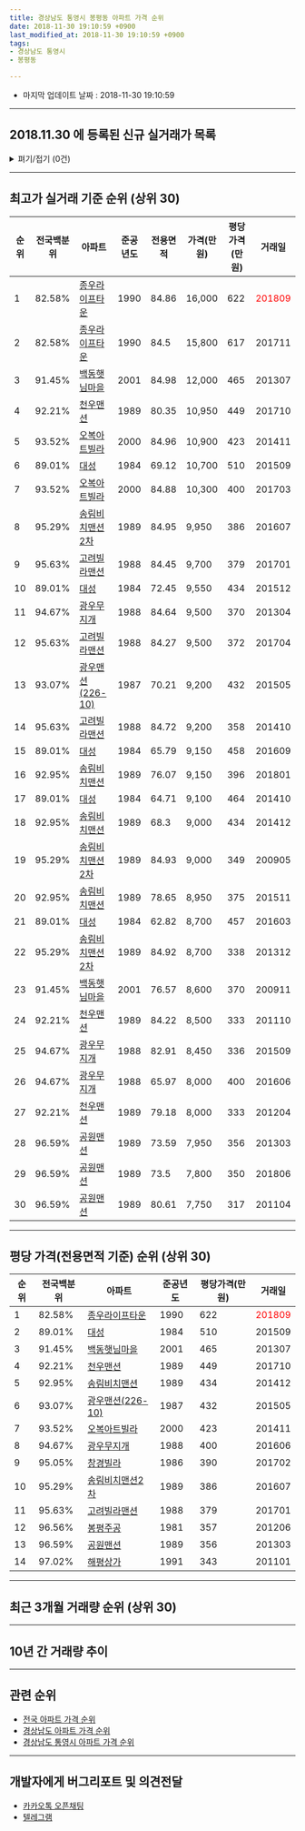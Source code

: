 ```yaml
---
title: 경상남도 통영시 봉평동 아파트 가격 순위
date: 2018-11-30 19:10:59 +0900
last_modified_at: 2018-11-30 19:10:59 +0900
tags:
- 경상남도 통영시
- 봉평동

---
```


* 마지막 업데이트 날짜 : 2018-11-30 19:10:59

---

## 2018.11.30 에 등록된 신규 실거래가 목록

<details>
<summary>펴기/접기 (0건)</summary>
<div markdown="1">

|아파트|전국백분위|준공년도|전용면적|가격(만원)|평당가격(만원)|거래일|
|---|---|---|---|---|---|---|
|없음|||||||


</div>
</details>

---

## 최고가 실거래 기준 순위 (상위 30)


|순위|전국백분위|아파트|준공년도|전용면적|가격(만원)|평당가격(만원)|거래일|
|---|---|---|---|---|---|---|---|
|1|82.58%|[종우라이프타운](https://search.naver.com/search.naver?query=%EA%B2%BD%EC%83%81%EB%82%A8%EB%8F%84+%ED%86%B5%EC%98%81%EC%8B%9C+%EB%B4%89%ED%8F%89%EB%8F%99+%EC%A2%85%EC%9A%B0%EB%9D%BC%EC%9D%B4%ED%94%84%ED%83%80%EC%9A%B4)|1990|84.86|16,000|622|<span style="color:red">201809</span>|
|2|82.58%|[종우라이프타운](https://search.naver.com/search.naver?query=%EA%B2%BD%EC%83%81%EB%82%A8%EB%8F%84+%ED%86%B5%EC%98%81%EC%8B%9C+%EB%B4%89%ED%8F%89%EB%8F%99+%EC%A2%85%EC%9A%B0%EB%9D%BC%EC%9D%B4%ED%94%84%ED%83%80%EC%9A%B4)|1990|84.5|15,800|617|201711|
|3|91.45%|[백동햇님마을](https://search.naver.com/search.naver?query=%EA%B2%BD%EC%83%81%EB%82%A8%EB%8F%84+%ED%86%B5%EC%98%81%EC%8B%9C+%EB%B4%89%ED%8F%89%EB%8F%99+%EB%B0%B1%EB%8F%99%ED%96%87%EB%8B%98%EB%A7%88%EC%9D%84)|2001|84.98|12,000|465|201307|
|4|92.21%|[천우맨션](https://search.naver.com/search.naver?query=%EA%B2%BD%EC%83%81%EB%82%A8%EB%8F%84+%ED%86%B5%EC%98%81%EC%8B%9C+%EB%B4%89%ED%8F%89%EB%8F%99+%EC%B2%9C%EC%9A%B0%EB%A7%A8%EC%85%98)|1989|80.35|10,950|449|201710|
|5|93.52%|[오복아트빌라](https://search.naver.com/search.naver?query=%EA%B2%BD%EC%83%81%EB%82%A8%EB%8F%84+%ED%86%B5%EC%98%81%EC%8B%9C+%EB%B4%89%ED%8F%89%EB%8F%99+%EC%98%A4%EB%B3%B5%EC%95%84%ED%8A%B8%EB%B9%8C%EB%9D%BC)|2000|84.96|10,900|423|201411|
|6|89.01%|[대성](https://search.naver.com/search.naver?query=%EA%B2%BD%EC%83%81%EB%82%A8%EB%8F%84+%ED%86%B5%EC%98%81%EC%8B%9C+%EB%B4%89%ED%8F%89%EB%8F%99+%EB%8C%80%EC%84%B1)|1984|69.12|10,700|510|201509|
|7|93.52%|[오복아트빌라](https://search.naver.com/search.naver?query=%EA%B2%BD%EC%83%81%EB%82%A8%EB%8F%84+%ED%86%B5%EC%98%81%EC%8B%9C+%EB%B4%89%ED%8F%89%EB%8F%99+%EC%98%A4%EB%B3%B5%EC%95%84%ED%8A%B8%EB%B9%8C%EB%9D%BC)|2000|84.88|10,300|400|201703|
|8|95.29%|[송림비치맨션2차](https://search.naver.com/search.naver?query=%EA%B2%BD%EC%83%81%EB%82%A8%EB%8F%84+%ED%86%B5%EC%98%81%EC%8B%9C+%EB%B4%89%ED%8F%89%EB%8F%99+%EC%86%A1%EB%A6%BC%EB%B9%84%EC%B9%98%EB%A7%A8%EC%85%982%EC%B0%A8)|1989|84.95|9,950|386|201607|
|9|95.63%|[고려빌라맨션](https://search.naver.com/search.naver?query=%EA%B2%BD%EC%83%81%EB%82%A8%EB%8F%84+%ED%86%B5%EC%98%81%EC%8B%9C+%EB%B4%89%ED%8F%89%EB%8F%99+%EA%B3%A0%EB%A0%A4%EB%B9%8C%EB%9D%BC%EB%A7%A8%EC%85%98)|1988|84.45|9,700|379|201701|
|10|89.01%|[대성](https://search.naver.com/search.naver?query=%EA%B2%BD%EC%83%81%EB%82%A8%EB%8F%84+%ED%86%B5%EC%98%81%EC%8B%9C+%EB%B4%89%ED%8F%89%EB%8F%99+%EB%8C%80%EC%84%B1)|1984|72.45|9,550|434|201512|
|11|94.67%|[광우무지개](https://search.naver.com/search.naver?query=%EA%B2%BD%EC%83%81%EB%82%A8%EB%8F%84+%ED%86%B5%EC%98%81%EC%8B%9C+%EB%B4%89%ED%8F%89%EB%8F%99+%EA%B4%91%EC%9A%B0%EB%AC%B4%EC%A7%80%EA%B0%9C)|1988|84.64|9,500|370|201304|
|12|95.63%|[고려빌라맨션](https://search.naver.com/search.naver?query=%EA%B2%BD%EC%83%81%EB%82%A8%EB%8F%84+%ED%86%B5%EC%98%81%EC%8B%9C+%EB%B4%89%ED%8F%89%EB%8F%99+%EA%B3%A0%EB%A0%A4%EB%B9%8C%EB%9D%BC%EB%A7%A8%EC%85%98)|1988|84.27|9,500|372|201704|
|13|93.07%|[광우맨션(226-10)](https://search.naver.com/search.naver?query=%EA%B2%BD%EC%83%81%EB%82%A8%EB%8F%84+%ED%86%B5%EC%98%81%EC%8B%9C+%EB%B4%89%ED%8F%89%EB%8F%99+%EA%B4%91%EC%9A%B0%EB%A7%A8%EC%85%98%28226-10%29)|1987|70.21|9,200|432|201505|
|14|95.63%|[고려빌라맨션](https://search.naver.com/search.naver?query=%EA%B2%BD%EC%83%81%EB%82%A8%EB%8F%84+%ED%86%B5%EC%98%81%EC%8B%9C+%EB%B4%89%ED%8F%89%EB%8F%99+%EA%B3%A0%EB%A0%A4%EB%B9%8C%EB%9D%BC%EB%A7%A8%EC%85%98)|1988|84.72|9,200|358|201410|
|15|89.01%|[대성](https://search.naver.com/search.naver?query=%EA%B2%BD%EC%83%81%EB%82%A8%EB%8F%84+%ED%86%B5%EC%98%81%EC%8B%9C+%EB%B4%89%ED%8F%89%EB%8F%99+%EB%8C%80%EC%84%B1)|1984|65.79|9,150|458|201609|
|16|92.95%|[송림비치맨션](https://search.naver.com/search.naver?query=%EA%B2%BD%EC%83%81%EB%82%A8%EB%8F%84+%ED%86%B5%EC%98%81%EC%8B%9C+%EB%B4%89%ED%8F%89%EB%8F%99+%EC%86%A1%EB%A6%BC%EB%B9%84%EC%B9%98%EB%A7%A8%EC%85%98)|1989|76.07|9,150|396|201801|
|17|89.01%|[대성](https://search.naver.com/search.naver?query=%EA%B2%BD%EC%83%81%EB%82%A8%EB%8F%84+%ED%86%B5%EC%98%81%EC%8B%9C+%EB%B4%89%ED%8F%89%EB%8F%99+%EB%8C%80%EC%84%B1)|1984|64.71|9,100|464|201410|
|18|92.95%|[송림비치맨션](https://search.naver.com/search.naver?query=%EA%B2%BD%EC%83%81%EB%82%A8%EB%8F%84+%ED%86%B5%EC%98%81%EC%8B%9C+%EB%B4%89%ED%8F%89%EB%8F%99+%EC%86%A1%EB%A6%BC%EB%B9%84%EC%B9%98%EB%A7%A8%EC%85%98)|1989|68.3|9,000|434|201412|
|19|95.29%|[송림비치맨션2차](https://search.naver.com/search.naver?query=%EA%B2%BD%EC%83%81%EB%82%A8%EB%8F%84+%ED%86%B5%EC%98%81%EC%8B%9C+%EB%B4%89%ED%8F%89%EB%8F%99+%EC%86%A1%EB%A6%BC%EB%B9%84%EC%B9%98%EB%A7%A8%EC%85%982%EC%B0%A8)|1989|84.93|9,000|349|200905|
|20|92.95%|[송림비치맨션](https://search.naver.com/search.naver?query=%EA%B2%BD%EC%83%81%EB%82%A8%EB%8F%84+%ED%86%B5%EC%98%81%EC%8B%9C+%EB%B4%89%ED%8F%89%EB%8F%99+%EC%86%A1%EB%A6%BC%EB%B9%84%EC%B9%98%EB%A7%A8%EC%85%98)|1989|78.65|8,950|375|201511|
|21|89.01%|[대성](https://search.naver.com/search.naver?query=%EA%B2%BD%EC%83%81%EB%82%A8%EB%8F%84+%ED%86%B5%EC%98%81%EC%8B%9C+%EB%B4%89%ED%8F%89%EB%8F%99+%EB%8C%80%EC%84%B1)|1984|62.82|8,700|457|201603|
|22|95.29%|[송림비치맨션2차](https://search.naver.com/search.naver?query=%EA%B2%BD%EC%83%81%EB%82%A8%EB%8F%84+%ED%86%B5%EC%98%81%EC%8B%9C+%EB%B4%89%ED%8F%89%EB%8F%99+%EC%86%A1%EB%A6%BC%EB%B9%84%EC%B9%98%EB%A7%A8%EC%85%982%EC%B0%A8)|1989|84.92|8,700|338|201312|
|23|91.45%|[백동햇님마을](https://search.naver.com/search.naver?query=%EA%B2%BD%EC%83%81%EB%82%A8%EB%8F%84+%ED%86%B5%EC%98%81%EC%8B%9C+%EB%B4%89%ED%8F%89%EB%8F%99+%EB%B0%B1%EB%8F%99%ED%96%87%EB%8B%98%EB%A7%88%EC%9D%84)|2001|76.57|8,600|370|200911|
|24|92.21%|[천우맨션](https://search.naver.com/search.naver?query=%EA%B2%BD%EC%83%81%EB%82%A8%EB%8F%84+%ED%86%B5%EC%98%81%EC%8B%9C+%EB%B4%89%ED%8F%89%EB%8F%99+%EC%B2%9C%EC%9A%B0%EB%A7%A8%EC%85%98)|1989|84.22|8,500|333|201110|
|25|94.67%|[광우무지개](https://search.naver.com/search.naver?query=%EA%B2%BD%EC%83%81%EB%82%A8%EB%8F%84+%ED%86%B5%EC%98%81%EC%8B%9C+%EB%B4%89%ED%8F%89%EB%8F%99+%EA%B4%91%EC%9A%B0%EB%AC%B4%EC%A7%80%EA%B0%9C)|1988|82.91|8,450|336|201509|
|26|94.67%|[광우무지개](https://search.naver.com/search.naver?query=%EA%B2%BD%EC%83%81%EB%82%A8%EB%8F%84+%ED%86%B5%EC%98%81%EC%8B%9C+%EB%B4%89%ED%8F%89%EB%8F%99+%EA%B4%91%EC%9A%B0%EB%AC%B4%EC%A7%80%EA%B0%9C)|1988|65.97|8,000|400|201606|
|27|92.21%|[천우맨션](https://search.naver.com/search.naver?query=%EA%B2%BD%EC%83%81%EB%82%A8%EB%8F%84+%ED%86%B5%EC%98%81%EC%8B%9C+%EB%B4%89%ED%8F%89%EB%8F%99+%EC%B2%9C%EC%9A%B0%EB%A7%A8%EC%85%98)|1989|79.18|8,000|333|201204|
|28|96.59%|[공원맨션](https://search.naver.com/search.naver?query=%EA%B2%BD%EC%83%81%EB%82%A8%EB%8F%84+%ED%86%B5%EC%98%81%EC%8B%9C+%EB%B4%89%ED%8F%89%EB%8F%99+%EA%B3%B5%EC%9B%90%EB%A7%A8%EC%85%98)|1989|73.59|7,950|356|201303|
|29|96.59%|[공원맨션](https://search.naver.com/search.naver?query=%EA%B2%BD%EC%83%81%EB%82%A8%EB%8F%84+%ED%86%B5%EC%98%81%EC%8B%9C+%EB%B4%89%ED%8F%89%EB%8F%99+%EA%B3%B5%EC%9B%90%EB%A7%A8%EC%85%98)|1989|73.5|7,800|350|201806|
|30|96.59%|[공원맨션](https://search.naver.com/search.naver?query=%EA%B2%BD%EC%83%81%EB%82%A8%EB%8F%84+%ED%86%B5%EC%98%81%EC%8B%9C+%EB%B4%89%ED%8F%89%EB%8F%99+%EA%B3%B5%EC%9B%90%EB%A7%A8%EC%85%98)|1989|80.61|7,750|317|201104|


---

## 평당 가격(전용면적 기준) 순위 (상위 30)


|순위|전국백분위|아파트|준공년도|평당가격(만원)|거래일|
|---|---|---|---|---|---|
|1|82.58%|[종우라이프타운](https://search.naver.com/search.naver?query=%EA%B2%BD%EC%83%81%EB%82%A8%EB%8F%84+%ED%86%B5%EC%98%81%EC%8B%9C+%EB%B4%89%ED%8F%89%EB%8F%99+%EC%A2%85%EC%9A%B0%EB%9D%BC%EC%9D%B4%ED%94%84%ED%83%80%EC%9A%B4)|1990|622|<span style="color:red">201809</span>|
|2|89.01%|[대성](https://search.naver.com/search.naver?query=%EA%B2%BD%EC%83%81%EB%82%A8%EB%8F%84+%ED%86%B5%EC%98%81%EC%8B%9C+%EB%B4%89%ED%8F%89%EB%8F%99+%EB%8C%80%EC%84%B1)|1984|510|201509|
|3|91.45%|[백동햇님마을](https://search.naver.com/search.naver?query=%EA%B2%BD%EC%83%81%EB%82%A8%EB%8F%84+%ED%86%B5%EC%98%81%EC%8B%9C+%EB%B4%89%ED%8F%89%EB%8F%99+%EB%B0%B1%EB%8F%99%ED%96%87%EB%8B%98%EB%A7%88%EC%9D%84)|2001|465|201307|
|4|92.21%|[천우맨션](https://search.naver.com/search.naver?query=%EA%B2%BD%EC%83%81%EB%82%A8%EB%8F%84+%ED%86%B5%EC%98%81%EC%8B%9C+%EB%B4%89%ED%8F%89%EB%8F%99+%EC%B2%9C%EC%9A%B0%EB%A7%A8%EC%85%98)|1989|449|201710|
|5|92.95%|[송림비치맨션](https://search.naver.com/search.naver?query=%EA%B2%BD%EC%83%81%EB%82%A8%EB%8F%84+%ED%86%B5%EC%98%81%EC%8B%9C+%EB%B4%89%ED%8F%89%EB%8F%99+%EC%86%A1%EB%A6%BC%EB%B9%84%EC%B9%98%EB%A7%A8%EC%85%98)|1989|434|201412|
|6|93.07%|[광우맨션(226-10)](https://search.naver.com/search.naver?query=%EA%B2%BD%EC%83%81%EB%82%A8%EB%8F%84+%ED%86%B5%EC%98%81%EC%8B%9C+%EB%B4%89%ED%8F%89%EB%8F%99+%EA%B4%91%EC%9A%B0%EB%A7%A8%EC%85%98%28226-10%29)|1987|432|201505|
|7|93.52%|[오복아트빌라](https://search.naver.com/search.naver?query=%EA%B2%BD%EC%83%81%EB%82%A8%EB%8F%84+%ED%86%B5%EC%98%81%EC%8B%9C+%EB%B4%89%ED%8F%89%EB%8F%99+%EC%98%A4%EB%B3%B5%EC%95%84%ED%8A%B8%EB%B9%8C%EB%9D%BC)|2000|423|201411|
|8|94.67%|[광우무지개](https://search.naver.com/search.naver?query=%EA%B2%BD%EC%83%81%EB%82%A8%EB%8F%84+%ED%86%B5%EC%98%81%EC%8B%9C+%EB%B4%89%ED%8F%89%EB%8F%99+%EA%B4%91%EC%9A%B0%EB%AC%B4%EC%A7%80%EA%B0%9C)|1988|400|201606|
|9|95.05%|[창경빌라](https://search.naver.com/search.naver?query=%EA%B2%BD%EC%83%81%EB%82%A8%EB%8F%84+%ED%86%B5%EC%98%81%EC%8B%9C+%EB%B4%89%ED%8F%89%EB%8F%99+%EC%B0%BD%EA%B2%BD%EB%B9%8C%EB%9D%BC)|1986|390|201702|
|10|95.29%|[송림비치맨션2차](https://search.naver.com/search.naver?query=%EA%B2%BD%EC%83%81%EB%82%A8%EB%8F%84+%ED%86%B5%EC%98%81%EC%8B%9C+%EB%B4%89%ED%8F%89%EB%8F%99+%EC%86%A1%EB%A6%BC%EB%B9%84%EC%B9%98%EB%A7%A8%EC%85%982%EC%B0%A8)|1989|386|201607|
|11|95.63%|[고려빌라맨션](https://search.naver.com/search.naver?query=%EA%B2%BD%EC%83%81%EB%82%A8%EB%8F%84+%ED%86%B5%EC%98%81%EC%8B%9C+%EB%B4%89%ED%8F%89%EB%8F%99+%EA%B3%A0%EB%A0%A4%EB%B9%8C%EB%9D%BC%EB%A7%A8%EC%85%98)|1988|379|201701|
|12|96.56%|[봉평주공](https://search.naver.com/search.naver?query=%EA%B2%BD%EC%83%81%EB%82%A8%EB%8F%84+%ED%86%B5%EC%98%81%EC%8B%9C+%EB%B4%89%ED%8F%89%EB%8F%99+%EB%B4%89%ED%8F%89%EC%A3%BC%EA%B3%B5)|1981|357|201206|
|13|96.59%|[공원맨션](https://search.naver.com/search.naver?query=%EA%B2%BD%EC%83%81%EB%82%A8%EB%8F%84+%ED%86%B5%EC%98%81%EC%8B%9C+%EB%B4%89%ED%8F%89%EB%8F%99+%EA%B3%B5%EC%9B%90%EB%A7%A8%EC%85%98)|1989|356|201303|
|14|97.02%|[해평상가](https://search.naver.com/search.naver?query=%EA%B2%BD%EC%83%81%EB%82%A8%EB%8F%84+%ED%86%B5%EC%98%81%EC%8B%9C+%EB%B4%89%ED%8F%89%EB%8F%99+%ED%95%B4%ED%8F%89%EC%83%81%EA%B0%80)|1991|343|201101|


---

## 최근 3개월 거래량 순위 (상위 30)


<div style="width:100%;">
    <canvas id="deal_count_ranking" height="250"></canvas>
</div>


<script>
new Chart(document.getElementById("deal_count_ranking"), {
    type: 'horizontalBar',
    data: {
        labels: ['봉평주공', '종우라이프타운'],
        datasets: [{
            label: '실거래 수',
            data: [7, 4],
            borderColor: "rgba(255, 0, 128, 1)",
            backgroundColor: "rgba(255, 0, 128, 0.5)",
            fill: false,
        }]
    },
    options: {
        responsive: true,
        title: {
            display: true,
            text: '최근 3개월 거래량 순위'
        },
        tooltips: {
            mode: 'index',
            intersect: false,
            callbacks: {
                title: function(tooltipItems, data) {
                    return "실거래 수:";
                },
                label: function(tooltipItem, data) {
                    return data.labels[tooltipItem.index] + ": " + tooltipItem.xLabel;
                }
            }
        },
        hover: {
            mode: 'nearest',
            intersect: true
        },
        scales: {
            xAxes: [{
                display: true,
                scaleLabel: {
                    display: true,
                    labelString: '실거래 수'
                },
                ticks: {
                    suggestedMin: 0,
                }
            }],
            yAxes: [{
                display: true,
                ticks: {
                    autoSkip: false,
                    callback: function(value, index, values) {
                        if (value.length > 15)
                            return value.substr(0, 13) + "...";
                        else
                            return value;
                    }
                },
                scaleLabel: {
                    display: false,
                }
            }]
        }
    }
});

</script>


---

## 10년 간 거래량 추이


<div style="width:100%;">
    <canvas id="deal_progress" height="250"></canvas>
</div>

<script>
new Chart(document.getElementById("deal_progress"), {
    type: 'line',
    data: {
        labels: ['200811','200812','200901','200902','200903','200904','200905','200906','200907','200908','200909','200910','200911','200912','201001','201002','201003','201004','201005','201006','201007','201008','201009','201010','201011','201012','201101','201102','201103','201104','201105','201106','201107','201108','201109','201110','201111','201112','201201','201202','201203','201204','201205','201206','201207','201208','201209','201210','201211','201212','201301','201302','201303','201304','201305','201306','201307','201308','201309','201310','201311','201312','201401','201402','201403','201404','201405','201406','201407','201408','201409','201410','201411','201412','201501','201502','201503','201504','201505','201506','201507','201508','201509','201510','201511','201512','201601','201602','201603','201604','201605','201606','201607','201608','201609','201610','201611','201612','201701','201702','201703','201704','201705','201706','201707','201708','201709','201710','201711','201712','201801','201802','201803','201804','201805','201806','201807','201808','201809','201810','201811'],
        datasets: [{
            label: '실거래 수',
            pointRadius: 1,
            data: [2, 6, 4, 5, 4, 4, 10, 8, 5, 7, 3, 4, 4, 6, 5, 4, 7, 4, 5, 6, 2, 5, 4, 7, 5, 5, 4, 6, 11, 10, 8, 5, 1, 5, 7, 7, 6, 5, 5, 3, 6, 6, 4, 8, 1, 6, 5, 4, 5, 2, 8, 4, 6, 2, 0, 1, 2, 1, 1, 3, 1, 1, 4, 5, 8, 6, 5, 3, 5, 6, 6, 8, 2, 2, 4, 1, 7, 3, 4, 2, 7, 4, 3, 1, 5, 5, 1, 3, 5, 2, 2, 8, 3, 3, 7, 3, 5, 4, 2, 9, 4, 3, 2, 3, 4, 1, 3, 10, 7, 3, 4, 2, 6, 8, 4, 3, 5, 4, 4, 5, 2],
            borderColor: "rgba(255, 201, 14, 1)",
            backgroundColor: "rgba(255, 201, 14, 0.5)",
            fill: true,
        }]
    },
    options: {
        responsive: true,
        title: {
            display: true,
            text: '10년간 거래량 추이'
        },
        tooltips: {
            mode: 'index',
            intersect: false,
        },
        hover: {
            mode: 'nearest',
            intersect: true
        },
        scales: {
            xAxes: [{
                display: true,
                scaleLabel: {
                    display: true,
                    labelString: '년/월'
                }
            }],
            yAxes: [{
                display: true,
                ticks: {
                    suggestedMin: 0,
                },
                scaleLabel: {
                    display: true,
                    labelString: '실거래 수'
                }
            }]
        }
    }
});

</script>


---

## 관련 순위

- [전국 아파트 가격 순위](https://inasie.github.io/apt-ranking/전국)
- [경상남도 아파트 가격 순위](https://inasie.github.io/apt-ranking/경상남도)
- [경상남도 통영시 아파트 가격 순위](https://inasie.github.io/apt-ranking/경상남도-통영시)


---

## 개발자에게 버그리포트 및 의견전달

- [카카오톡 오픈채팅](https://open.kakao.com/o/gLJUAP4)
- [텔레그램](https://t.me/inasie)


